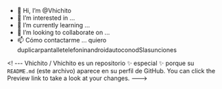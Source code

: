 - 👋 Hi, I’m @Vhichito
- 👀 I’m interested in ...
- 🌱 I’m currently learning ...
- 💞️ I’m looking to collaborate on ...
- 📫 Cómo contactarme ...
    quiero duplicarpantalletelefoninandroidautoconodSlasunciones 
    
 
<! --- 
Vhichito / Vhichito es un repositorio ✨ especial ✨ porque su `README.md` (este archivo) aparece en su perfil de GitHub.
You can click the Preview link to take a look at your changes.
--->

